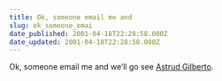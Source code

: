 ```yaml
---
title: Ok, someone email me and
slug: ok_someone_emai
date_published: 2001-04-18T22:28:58.000Z
date_updated: 2001-04-18T22:28:58.000Z
---
```


Ok, someone email me and we’ll go see [Astrud Gilberto](http://newyork.citysearch.com/profile/11379664/?context=music).
